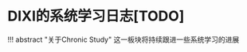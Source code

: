 

# DIXI的系统学习日志[TODO]

<div id="progress-container">
  <div id="progress-bar"></div>
</div>

!!! abstract "关于Chronic Study"
    这一板块将持续跟进一些系统学习的进展
